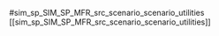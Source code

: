 #sim_sp_SIM_SP_MFR_src_scenario_scenario_utilities
[[sim_sp_SIM_SP_MFR_src_scenario_scenario_utilities]]
